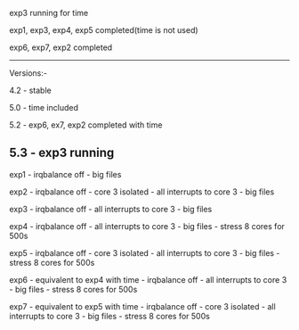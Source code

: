 exp3 running for time

exp1, exp3, exp4, exp5 completed(time is not used)

exp6, exp7, exp2 completed

-------------------------------------------------------
Versions:-

4.2	- stable

5.0	- time included

5.2	- exp6, ex7, exp2 completed with time

5.3	- exp3 running
-------------------------------------------------------

exp1	- irqbalance off
	- big files
 
exp2	- irqbalance off
	- core 3 isolated
	- all interrupts to core 3 
	- big files

exp3	- irqbalance off
	- all interrupts to core 3 
	- big files

exp4	- irqbalance off
	- all interrupts to core 3 
	- big files
	- stress 8 cores for 500s

exp5	- irqbalance off
	- core 3 isolated
	- all interrupts to core 3 
	- big files
	- stress 8 cores for 500s

exp6	- equivalent to exp4 with time
	- irqbalance off
	- all interrupts to core 3 
	- big files
	- stress 8 cores for 500s

exp7	- equivalent to exp5 with time
	- irqbalance off
	- core 3 isolated
	- all interrupts to core 3 
	- big files
	- stress 8 cores for 500s

